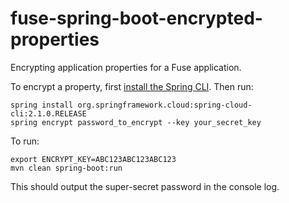 # fuse-spring-boot-encrypted-properties

Encrypting application properties for a Fuse application.

To encrypt a property, first [install the Spring CLI][springcli]. Then run:

    spring install org.springframework.cloud:spring-cloud-cli:2.1.0.RELEASE
    spring encrypt password_to_encrypt --key your_secret_key

To run:

    export ENCRYPT_KEY=ABC123ABC123ABC123
    mvn clean spring-boot:run

This should output the super-secret password in the console log.

[springcli]: https://repo1.maven.org/maven2/org/springframework/boot/spring-boot-cli/2.1.7.RELEASE/spring-boot-cli-2.1.7.RELEASE-bin.tar.gz
